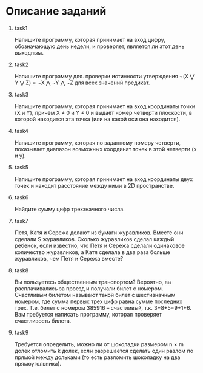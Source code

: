 # Описание заданий 

1. task1

    Напишите программу, которая принимает на вход цифру, обозначающую день недели, и проверяет,
является ли этот день выходным.

2. task2

    Напишите программу для. проверки истинности утверждения ¬(X ⋁ Y ⋁ Z) = ¬X ⋀ ¬Y ⋀ ¬Z для всех значений предикат.

3. task3

    Напишите программу, которая принимает на вход координаты точки (X и Y),
    причём X ≠ 0 и Y ≠ 0 и выдаёт номер четверти плоскости,
    в которой находится эта точка (или на какой оси она находится).

4. task4

    Напишите программу, которая по заданному номеру четверти, показывает диапазон возможных координат точек в этой четверти (x и y).

5. task5

    Напишите программу, которая принимает на вход координаты двух точек и находит расстояние между ними в 2D пространстве.

6. task6

    Найдите сумму цифр трехзначного числа.

7. task7

    Петя, Катя и Сережа делают из бумаги журавликов. Вместе они сделали S журавликов. Сколько журавликов сделал каждый ребенок, если известно, что Петя и Сережа сделали одинаковое количество журавликов, а Катя сделала в два раза больше журавликов, чем Петя и Сережа вместе?

8. task8

    Вы пользуетесь общественным транспортом? Вероятно, вы расплачивались за проезд и получали билет с номером. Счастливым билетом называют такой билет с шестизначным номером, где сумма первых трех цифр равна сумме последних трех. Т.е. билет с номером 385916 – счастливый, т.к. 3+8+5=9+1+6. Вам требуется написать
    программу, которая проверяет счастливость билета.

9. task9

    Требуется определить, можно ли от шоколадки размером n × m долек отломить k долек, если разрешается сделать один разлом по прямой между дольками (то есть разломить шоколадку на два прямоугольника).